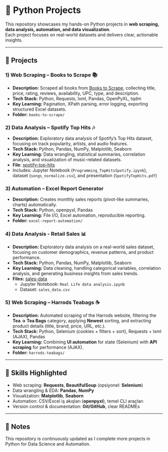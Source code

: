 # 🐍 Python Projects

This repository showcases my hands-on Python projects in **web scraping, data analysis, automation, and data visualization**.  
Each project focuses on real-world datasets and delivers clear, actionable insights.

---

## 📂 Projects

### 1) Web Scraping – Books to Scrape 📚
- **Description:** Scraped all books from [Books to Scrape](https://books.toscrape.com), collecting title, price, rating, reviews, availability, UPC, type, and description.
- **Tech Stack:** Python, Requests, lxml, Pandas, OpenPyXL, tqdm
- **Key Learning:** Pagination, XPath parsing, error logging, exporting structured Excel datasets.
- **Folder:** `books-to-scrape/`

### 2) Data Analysis – Spotify Top Hits 🎶
- **Description:** Exploratory data analysis of Spotify’s Top Hits dataset, focusing on track popularity, artists, and audio features.
- **Tech Stack:** Python, Pandas, NumPy, Matplotlib, Seaborn
- **Key Learning:** Data wrangling, statistical summaries, correlation analysis, and visualization of music-related datasets.
- **File**: [spotify-top-hits](./spotify-top-hits)
- Includes: Jupyter Notebook (`Programming_TopHitsSpotify.ipynb`), dataset (`songs_normalize.csv`), and presentation (`SpotifyTopHits.pdf`)

### 3) Automation – Excel Report Generator
- **Description:** Creates monthly sales reports (pivot-like summaries, charts) automatically.
- **Tech Stack:** Python, openpyxl, Pandas
- **Key Learning:** File I/O, Excel automation, reproducible reporting.
- **Folder:** `excel-report-automation/`

### 4) Data Analysis - Retail Sales 📊
- **Description:** Exploratory data analysis on a real-world sales dataset, focusing on customer demographics, revenue patterns, and product performance.  
- **Tech Stack:** Python, Pandas, NumPy, Matplotlib, Seaborn  
- **Key Learning:** Data cleaning, handling categorical variables, correlation analysis, and generating business insights from sales trends.  
- **Files:** [sales-data](./sales-data)  
   - Jupyter Notebook: `Real Life data analysis.ipynb`  
   - Dataset: `sales_data.csv`

### 5) Web Scraping – Harrods Teabags ☕️
- **Description:** Automated scraping of the Harrods website, filtering the **Tea → Tea Bags** category, applying **Newest** sorting, and extracting product details (title, brand, price, URL, etc.).
- **Tech Stack:** Python, Selenium (cookies + filters + sort), Requests + lxml (AJAX), Pandas
- **Key Learning:** Combining **UI automation** for state (Selenium) with **API scraping** for performance (AJAX).
- **Folder:** `harrods-teabags/`
---

## 🚀 Skills Highlighted
- Web scraping: **Requests**, **BeautifulSoup** (opsiyonel: **Selenium**)
- Data wrangling & EDA: **Pandas**, **NumPy**
- Visualization: **Matplotlib**, **Seaborn**
- Automation: CSV/Excel iş akışları (**openpyxl**), temel CLI araçları
- Version control & documentation: **Git/GitHub**, clear READMEs

---

## 📌 Notes
This repository is continuously updated as I complete more projects in Python for Data Science and Automation. 
